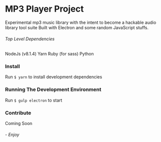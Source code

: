 # MP3 Player Project

Experimental mp3 music library with the intent to become a hackable audio library tool suite Built with Electron and some random JavaScript stuffs.

###### Top Level Dependencies

NodeJs (v8.1.4)
Yarn
Ruby (for sass)
Python

### Install

Run `$ yarn` to install development dependencies

### Running The Development Environment

Run `$ gulp electron` to start

### Contribute

Coming Soon

###### - Enjoy
